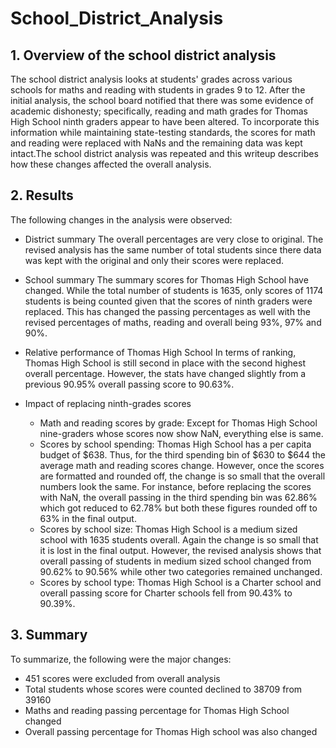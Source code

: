 # School_District_Analysis
## 1. Overview of the school district analysis
The school district analysis looks at students' grades across various schools for maths and reading with students in grades 9 to 12. After the initial analysis, the school board notified that there was some evidence of academic dishonesty; specifically, reading and math grades for Thomas High School ninth graders appear to have been altered. To incorporate this information while maintaining state-testing standards, the scores for math and reading were replaced with NaNs and the remaining data was kept intact.The school district analysis was repeated and this writeup describes how these changes affected the overall analysis.

## 2.	Results
The following changes in the analysis were observed:

* District summary 
The overall percentages are very close to original. The revised analysis has the same number of total students since there data was kept with the original and only their scores were replaced. 

* School summary 
The summary scores for Thomas High School have changed. While the total number of students is 1635, only scores of 1174 students is being counted given that the scores of ninth graders were replaced. This has changed the passing percentages as well with the revised percentages of maths, reading and overall being 93%, 97% and 90%. 

* Relative performance of Thomas High School 
In terms of ranking, Thomas High School is still second in place with the second highest overall percentage. However, the stats have changed slightly from a previous 90.95% overall passing score to 90.63%. 

* Impact of replacing ninth-grades scores
  * Math and reading scores by grade: Except for Thomas High School nine-graders whose scores now show NaN, everything else is same.    
  * Scores by school spending: Thomas High School has a per capita budget of $638. Thus, for the third spending bin of $630 to $644 the average math and reading scores change. However, once the scores are formatted and rounded off, the change is so small that the overall numbers look the same. For instance, before replacing the scores with NaN, the overall passing in the third spending bin was 62.86% which got reduced to 62.78% but both these figures rounded off to 63% in the final output. 
  * Scores by school size: Thomas High School is a medium sized school with 1635 students overall. Again the change is so small that it is lost in the final output. However, the revised analysis shows that overall passing of students in medium sized school changed from 90.62% to 90.56% while other two categories remained unchanged. 
  * Scores by school type: Thomas High School is a Charter school and overall passing score for Charter schools fell from 90.43% to 90.39%.    

## 3.	Summary
To summarize, the following were the major changes:
* 451 scores were excluded from overall analysis
* Total students whose scores were counted declined to 38709 from 39160
* Maths and reading passing percentage for Thomas High School changed 
* Overall passing percentage for Thomas High school was also changed 

